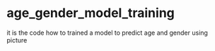 # age_gender_model_training
it is the code how to trained a model to predict age and gender using picture
